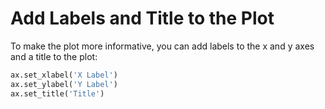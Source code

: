 # Add Labels and Title to the Plot

To make the plot more informative, you can add labels to the x and y axes and a title to the plot:

```python
ax.set_xlabel('X Label')
ax.set_ylabel('Y Label')
ax.set_title('Title')
```

